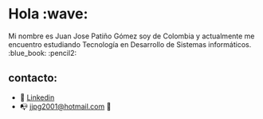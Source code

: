 <h1>Hola :wave:</h1>

<p>Mi nombre es Juan Jose Patiño Gómez soy de Colombia y actualmente me encuentro estudiando Tecnología en Desarrollo de Sistemas informáticos. :blue_book: :pencil2:</p>
<!--
<p>Mi enfoque es el desarrollo web del lado del backend , me encanta resolver problemas y saber que lo que estoy aprendiendo :books: puede ser usado en cosas magnificas. :hibiscus:</p>

:speech_balloon: Preguntame sobre cualquier tema.

<h2> Tecnologias:</h2>
<ul>
  
  <li>
    HTML / CSS / JAVASCRIPT
    <span><img src="https://raw.githubusercontent.com/github/explore/80688e429a7d4ef2fca1e82350fe8e3517d3494d/topics/html/html.png" width="30px"></span>
    <span><img src="https://raw.githubusercontent.com/github/explore/80688e429a7d4ef2fca1e82350fe8e3517d3494d/topics/css/css.png" width="30px"></span>
    <span><img src="https://raw.githubusercontent.com/github/explore/80688e429a7d4ef2fca1e82350fe8e3517d3494d/topics/javascript/javascript.png" width="30px"></span>
  </li>
  
  <li>
    Java / Spring Boot
    <span><img src="https://raw.githubusercontent.com/github/explore/80688e429a7d4ef2fca1e82350fe8e3517d3494d/topics/java/java.png" width="30px"></span>
    &nbsp;&nbsp;
    <span><img src="https://raw.githubusercontent.com/github/explore/80688e429a7d4ef2fca1e82350fe8e3517d3494d/topics/spring-boot/spring-boot.png" width="30px"></span>
  </li>
  
  <li>
    MySQL / PostgreSQL
    <span><img src="https://raw.githubusercontent.com/github/explore/80688e429a7d4ef2fca1e82350fe8e3517d3494d/topics/mysql/mysql.png" width="30px"></span>
    &nbsp;&nbsp;
    <span><img src="https://raw.githubusercontent.com/github/explore/80688e429a7d4ef2fca1e82350fe8e3517d3494d/topics/postgresql/postgresql.png" width="30px"></span>
  </li>
</ul>
-->
<h2>contacto:</h2>

- :briefcase: [Linkedin](https://www.linkedin.com/in/juan-jos%C3%A9-pati%C3%B1o-g%C3%B3mez-9a6a19222/)
- :mailbox_with_no_mail: jjpg2001@hotmail.com :email:
